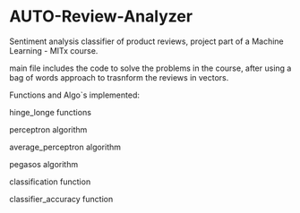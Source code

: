 # AUTO-Review-Analyzer
Sentiment analysis classifier of product reviews, project part of a Machine Learning - MITx course.

main file includes the code to solve the problems in the course, after using a bag of words approach to trasnform the reviews in vectors.


Functions and Algo`s implemented:

hinge_longe functions

perceptron algorithm

average_perceptron algorithm

pegasos algorithm

classification function

classifier_accuracy function

